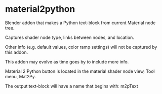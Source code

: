 # material2python
Blender addon that makes a Python text-block from current Material node tree.

Captures shader node type, links between nodes, and location.

Other info (e.g. default values, color ramp settings) will not be captured by this addon.

This addon may evolve as time goes by to include more info.

Material 2 Python button is located in the material shader node view, Tool menu, Mat2Py.

The output text-block will have a name that begins with: m2pText